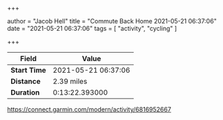 +++

author = "Jacob Hell"
title = "Commute Back Home 2021-05-21 06:37:06"
date = "2021-05-21 06:37:06"
tags = [
    "activity", "cycling"
]

+++

<!--more-->

|Field  |Value  |
|--- | --- |
|**Start Time**|2021-05-21 06:37:06|
|**Distance**|2.39 miles|
|**Duration**|0:13:22.393000|

https://connect.garmin.com/modern/activity/6816952667